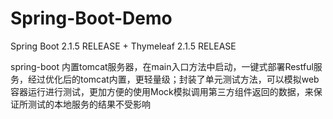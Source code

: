 # Spring-Boot-Demo
Spring Boot 2.1.5 RELEASE + Thymeleaf 2.1.5 RELEASE

spring-boot 内置tomcat服务器，在main入口方法中启动，一键式部署Restful服务，经过优化后的tomcat内置，更轻量级；封装了单元测试方法，可以模拟web容器运行进行测试，更加方便的使用Mock模拟调用第三方组件返回的数据，来保证所测试的本地服务的结果不受影响
